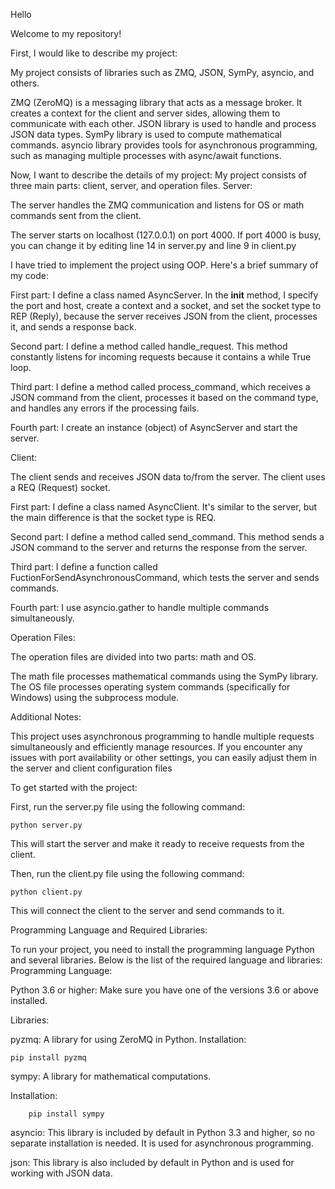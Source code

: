 Hello

Welcome to my repository!

First, I would like to describe my project:

My project consists of libraries such as ZMQ, JSON, SymPy, asyncio, and others.

  ZMQ (ZeroMQ) is a messaging library that acts as a message broker. It creates a context for the client and server sides, allowing them to communicate with each other.
  JSON library is used to handle and process JSON data types.
  SymPy library is used to compute mathematical commands.
  asyncio library provides tools for asynchronous programming, such as managing multiple processes with async/await functions.

Now, I want to describe the details of my project:
My project consists of three main parts: client, server, and operation files.
Server:

The server handles the ZMQ communication and listens for OS or math commands sent from the client.

The server starts on localhost (127.0.0.1) on port 4000. If port 4000 is busy, you can change it by editing line 14 in server.py and line 9 in client.py

I have tried to implement the project using OOP. Here's a brief summary of my code:

  First part: I define a class named AsyncServer. In the __init__ method, I specify the port and host, create a context and a socket, and set the socket type to REP (Reply), because the server receives JSON from the client, processes it, and sends a response back.

  Second part: I define a method called handle_request. This method constantly listens for incoming requests because it contains a while True loop.

  Third part: I define a method called process_command, which receives a JSON command from the client, processes it based on the command type, and handles any errors if the processing fails.

  Fourth part: I create an instance (object) of AsyncServer and start the server.

Client:

The client sends and receives JSON data to/from the server. The client uses a REQ (Request) socket.

  First part: I define a class named AsyncClient. It's similar to the server, but the main difference is that the socket type is REQ.

  Second part: I define a method called send_command. This method sends a JSON command to the server and returns the response from the server.

  Third part: I define a function called FuctionForSendAsynchronousCommand, which tests the server and sends commands.

  Fourth part: I use asyncio.gather to handle multiple commands simultaneously.

Operation Files:

The operation files are divided into two parts: math and OS.

  The math file processes mathematical commands using the SymPy library.
  The OS file processes operating system commands (specifically for Windows) using the subprocess module.

Additional Notes:

This project uses asynchronous programming to handle multiple requests simultaneously and efficiently manage resources. If you encounter any issues with port availability or other settings, you can easily adjust them in the server and client configuration files


To get started with the project:

  First, run the server.py file using the following command:

    python server.py

This will start the server and make it ready to receive requests from the client.

Then, run the client.py file using the following command:

    python client.py

This will connect the client to the server and send commands to it.


  
Programming Language and Required Libraries:

To run your project, you need to install the programming language Python and several libraries. Below is the list of the required language and libraries:
Programming Language:

  Python 3.6 or higher: Make sure you have one of the versions 3.6 or above installed.

Libraries:

  pyzmq: A library for using ZeroMQ in Python.
        Installation:

    pip install pyzmq

sympy: A library for mathematical computations.

  Installation:

        pip install sympy

asyncio: This library is included by default in Python 3.3 and higher, so no separate installation is needed. It is used for asynchronous programming.

json: This library is also included by default in Python and is used for working with JSON data.
